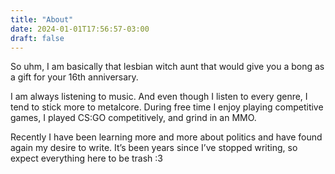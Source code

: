 ```yaml
---
title: "About"
date: 2024-01-01T17:56:57-03:00
draft: false
---
```


So uhm, I am basically that lesbian witch aunt that would give you a bong as a gift for your 16th anniversary.

I am always listening to music. And even though I listen to every genre, I tend to stick more to metalcore. During free time I enjoy playing competitive games, I played CS:GO competitively, and grind in an MMO.

Recently I have been learning more and more about politics and have found again my desire to write. It’s been years since I’ve stopped writing, so expect everything here to be trash :3
